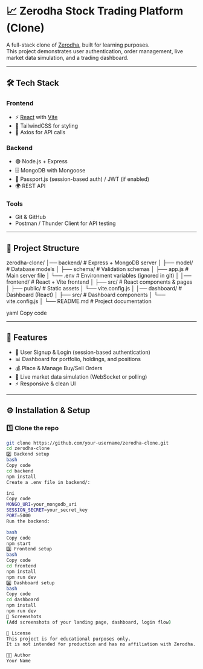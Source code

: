# 📈 Zerodha Stock Trading Platform (Clone)

A full-stack clone of [Zerodha](https://zerodha.com), built for learning purposes.  
This project demonstrates user authentication, order management, live market data simulation, and a trading dashboard.

---

## 🛠️ Tech Stack

### Frontend
- ⚡ [React](https://react.dev/) with [Vite](https://vitejs.dev/)  
- 🎨 TailwindCSS for styling  
- 🔄 Axios for API calls  

### Backend
- 🟢 Node.js + Express  
- 🗄️ MongoDB with Mongoose  
- 🔐 Passport.js (session-based auth) / JWT (if enabled)  
- 🌍 REST API  

### Tools
- Git & GitHub  
- Postman / Thunder Client for API testing  

---

## 📂 Project Structure

zerodha-clone/
│── backend/ # Express + MongoDB server
│ ├── model/ # Database models
│ ├── schema/ # Validation schemas
│ ├── app.js # Main server file
│ └── .env # Environment variables (ignored in git)
│
│── frontend/ # React + Vite frontend
│ ├── src/ # React components & pages
│ ├── public/ # Static assets
│ └── vite.config.js
│
│── dashboard/ # Dashboard (React)
│ ├── src/ # Dashboard components
│ └── vite.config.js
│
└── README.md # Project documentation

yaml
Copy code

---

## 🚀 Features

- 🔑 User Signup & Login (session-based authentication)  
- 📊 Dashboard for portfolio, holdings, and positions  
- 💰 Place & Manage Buy/Sell Orders  
- 📡 Live market data simulation (WebSocket or polling)  
- ⚡ Responsive & clean UI  

---

## ⚙️ Installation & Setup

### 1️⃣ Clone the repo
```bash
git clone https://github.com/your-username/zerodha-clone.git
cd zerodha-clone
2️⃣ Backend setup
bash
Copy code
cd backend
npm install
Create a .env file in backend/:

ini
Copy code
MONGO_URI=your_mongodb_uri
SESSION_SECRET=your_secret_key
PORT=5000
Run the backend:

bash
Copy code
npm start
3️⃣ Frontend setup
bash
Copy code
cd frontend
npm install
npm run dev
4️⃣ Dashboard setup
bash
Copy code
cd dashboard
npm install
npm run dev
📸 Screenshots
(Add screenshots of your landing page, dashboard, login flow)

📝 License
This project is for educational purposes only.
It is not intended for production and has no affiliation with Zerodha.

👨‍💻 Author
Your Name
